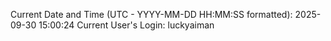 Current Date and Time (UTC - YYYY-MM-DD HH:MM:SS formatted): 2025-09-30 15:00:24
Current User's Login: luckyaiman
